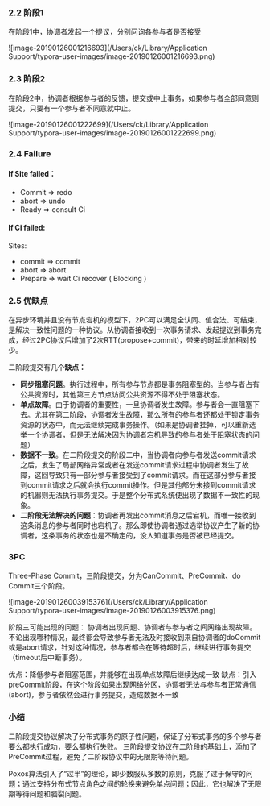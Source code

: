 ### 2.2 阶段1

在阶段1中，协调者发起一个提议，分别问询各参与者是否接受

 

![image-20190126001216693](/Users/ck/Library/Application Support/typora-user-images/image-20190126001216693.png)

 

### 2.3 阶段2

在阶段2中，协调者根据参与者的反馈，提交或中止事务，如果参与者全部同意则提交，只要有一个参与者不同意就中止。

![image-20190126001222699](/Users/ck/Library/Application Support/typora-user-images/image-20190126001222699.png)

### 2.4 Failure

#### If Site failed：

- Commit => redo
- abort => undo
- Ready => consult Ci

#### If Ci failed:

Sites:

- commit => commit
- abort => abort
- Prepare => wait Ci recover ( Blocking )

### 2.5 优缺点

在异步环境并且没有节点宕机的模型下，2PC可以满足全认同、值合法、可结束，是解决一致性问题的一种协议。从协调者接收到一次事务请求、发起提议到事务完成，经过2PC协议后增加了2次RTT(propose+commit)，带来的时延增加相对较少。

二阶段提交有几个**缺点：**

- **同步阻塞问题**。执行过程中，所有参与节点都是事务阻塞型的。当参与者占有公共资源时，其他第三方节点访问公共资源不得不处于阻塞状态。
- **单点故障**。由于协调者的重要性，一旦协调者发生故障。参与者会一直阻塞下去。尤其在第二阶段，协调者发生故障，那么所有的参与者还都处于锁定事务资源的状态中，而无法继续完成事务操作。（如果是协调者挂掉，可以重新选举一个协调者，但是无法解决因为协调者宕机导致的参与者处于阻塞状态的问题）
- **数据不一致**。在二阶段提交的阶段二中，当协调者向参与者发送commit请求之后，发生了局部网络异常或者在发送commit请求过程中协调者发生了故障，这回导致只有一部分参与者接受到了commit请求。而在这部分参与者接到commit请求之后就会执行commit操作。但是其他部分未接到commit请求的机器则无法执行事务提交。于是整个分布式系统便出现了数据不一致性的现象。
- **二阶段无法解决的问题**：协调者再发出commit消息之后宕机，而唯一接收到这条消息的参与者同时也宕机了。那么即使协调者通过选举协议产生了新的协调者，这条事务的状态也是不确定的，没人知道事务是否被已经提交。

### 3PC

Three-Phase Commit，三阶段提交，分为CanCommit、PreCommit、do Commit三个阶段。

![image-20190126003915376](/Users/ck/Library/Application Support/typora-user-images/image-20190126003915376.png)



阶段三可能出现的问题：
协调者出现问题、协调者与参与者之间网络出现故障。不论出现哪种情况，最终都会导致参与者无法及时接收到来自协调者的doCommit或是abort请求，针对这种情况，参与者都会在等待超时后，继续进行事务提交（timeout后中断事务）。

优点：降低参与者阻塞范围，并能够在出现单点故障后继续达成一致
缺点：引入preCommit阶段，在这个阶段如果出现网络分区，协调者无法与参与者正常通信(abort)，参与者依然会进行事务提交，造成数据不一致

### 小结

二阶段提交协议解决了分布式事务的原子性问题，保证了分布式事务的多个参与者要么都执行成功，要么都执行失败。
三阶段提交协议在二阶段的基础上，添加了PreCommit过程，避免了二阶段协议中的无限期等待问题。

Poxos算法引入了“过半”的理论，即少数服从多数的原则，克服了过于保守的问题；通过支持分布式节点角色之间的轮换来避免单点问题；因此，它也解决了无限期等待问题和脑裂问题。

